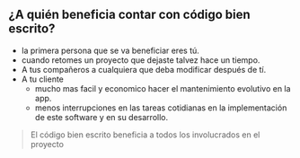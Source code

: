 ## ¿A quién beneficia contar con código bien escrito?

- la primera persona que se va beneficiar eres tú.
- cuando retomes un proyecto que dejaste talvez hace un tiempo.
- A tus compañeros a cualquiera que deba modificar después de tí.
- A tu cliente 
  - mucho mas facil y economico hacer el mantenimiento evolutivo en la app. 
  - menos interrupciones en las tareas cotidianas en la implementación de este software y en su desarrollo.

>El código bien escrito beneficia a todos los involucrados en el proyecto

